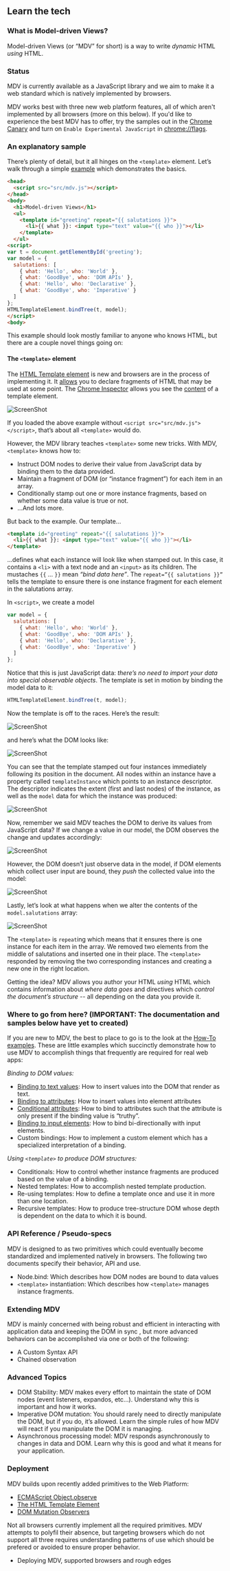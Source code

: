 ## Learn the tech

### What is Model-driven Views?

Model-driven Views (or “MDV” for short) is a way to write _dynamic_ HTML _using_ HTML.

### Status

MDV is currently available as a JavaScript library and we aim to make it a web standard which is natively implemented by browsers.

MDV works best with three new web platform features, all of which aren't implemented by all browsers (more on this below). If you'd like to experience the best MDV has to offer, try the samples out in the [Chrome Canary](https://www.google.com/intl/en/chrome/browser/canary.html) and turn on `Enable Experimental JavaScript` in [chrome://flags](chrome://flags).

### An explanatory sample

There’s plenty of detail, but it all hinges on the `<template>` element. Let’s walk through a simple [example](https://github.com/toolkitchen/mdv/blob/master/sample.html) which demonstrates the basics.

```HTML
<head>
  <script src="src/mdv.js"></script>
</head>
<body>
  <h1>Model-driven Views</h1>
  <ul>
    <template id="greeting" repeat="{{ salutations }}">
      <li>{{ what }}: <input type="text" value="{{ who }}"></li>
    </template>
  </ul>
<script>
var t = document.getElementById('greeting');
var model = {
  salutations: [
    { what: 'Hello', who: 'World' },
    { what: 'GoodBye', who: 'DOM APIs' },
    { what: 'Hello', who: 'Declarative' },
    { what: 'GoodBye', who: 'Imperative' }
  ]
};
HTMLTemplateElement.bindTree(t, model);
</script>
<body>
```

This example should look mostly familiar to anyone who knows HTML, but there are a couple novel things going on:

#### The `<template>` element

The [HTML Template element](http://www.w3.org/TR/html-templates/) is new and browsers are in the process of implementing it. It [allows](http://www.html5rocks.com/en/tutorials/webcomponents/template/) you to declare fragments of HTML that may be used at some point. The [Chrome Inspector](https://developers.google.com/chrome-developer-tools/docs/overview) allows you see the [content](http://www.w3.org/TR/html-templates/#api-html-template-element-content) of a template element.
  
![ScreenShot](https://raw.github.com/toolkitchen/mdv/master/docs/images/README/templateContent.png)

If you loaded the above example without `<script src="src/mdv.js"></script>`, that’s about all `<template>` would do.

However, the MDV library teaches `<template>` some new tricks. With MDV, `<template>` knows how to:

* Instruct DOM nodes to derive their value from JavaScript data by binding them to the data provided.
* Maintain a fragment of DOM (or “instance fragment”) for each item in an array. 
* Conditionally stamp out one or more instance fragments, based on whether  some data value is true or not.
* ...And lots more.

But back to the example. Our template...

```HTML
<template id="greeting" repeat="{{ salutations }}">
  <li>{{ what }}: <input type="text" value="{{ who }}"></li>
</template>
```

...defines what each instance will look like when stamped out. In this case, it contains a `<li>` with a text node and an `<input>` as its children. The mustaches `{{` ... `}}` mean _“bind data here”_. The `repeat=”{{ salutations }}”` tells the template to ensure there is one instance fragment for each element in the salutations array.

In `<script>`, we create a model

```JavaScript
var model = {
  salutations: [
    { what: 'Hello', who: 'World' },
    { what: 'GoodBye', who: 'DOM APIs' },
    { what: 'Hello', who: 'Declarative' },
    { what: 'GoodBye', who: 'Imperative' }
  ]
};
```

Notice that this is just JavaScript data: _there’s no need to import your data into special observable objects_. The template is set in motion by binding the model data to it:

```JavaScript
HTMLTemplateElement.bindTree(t, model);
```

Now the template is off to the races. Here’s the result:

![ScreenShot](https://raw.github.com/toolkitchen/mdv/master/docs/images/README/output.png)

and here’s what the DOM looks like:

![ScreenShot](https://raw.github.com/toolkitchen/mdv/master/docs/images/README/DOM.png)

You can see that the template stamped out four instances immediately following its position in the document. All nodes within an instance have a property called `templateInstance` which points to an instance descriptor. The descriptor indicates the extent (first and last nodes) of the instance, as well as the `model` data for which the instance was produced:

![ScreenShot](https://raw.github.com/toolkitchen/mdv/master/docs/images/README/templateInstance.png)

Now, remember we said MDV teaches the DOM to derive its values from JavaScript data? If we change a value in our model, the DOM observes the change and updates accordingly:

![ScreenShot](https://raw.github.com/toolkitchen/mdv/master/docs/images/README/updateData.png)

However, the DOM doesn’t just observe data in the model, if DOM elements which collect user input are bound, they _push_ the collected value into the model:

![ScreenShot](https://raw.github.com/toolkitchen/mdv/master/docs/images/README/input.png)

Lastly, let’s look at what happens when we alter the contents of the `model.salutations` array:

![ScreenShot](https://raw.github.com/toolkitchen/mdv/master/docs/images/README/arrayUpdate.png)

The `<template>` is `repeat`ing which means that it ensures there is one instance for each item in the array. We removed two elements from the middle of salutations and inserted one in their place. The `<template>` responded by removing the two corresponding instances and creating a new one in the right location.

Getting the idea? MDV allows you author your HTML _using_ HTML which contains information about _where data goes_ and directives which _control the document’s structure_ -- all depending on the data you provide it.

### Where to go from here? (IMPORTANT: The documentation and samples below have yet to created)

If you are new to MDV, the best to place to go is to the look at the [How-To examples](https://github.com/toolkitchen/mdv/tree/master/examples/how_to). These are little examples which succinctly demonstrate how to use MDV to accomplish things that frequently are required for real web apps:
  
_Binding to DOM values:_

* [Binding to text values](https://github.com/toolkitchen/mdv/blob/master/examples/how_to/bind_to_text.html): How to insert values into the DOM that render as text.
* [Binding to attributes](https://github.com/toolkitchen/mdv/blob/master/examples/how_to/bind_to_attributes.html): How to insert values into element attributes
* [Conditional attributes](https://github.com/toolkitchen/mdv/blob/master/examples/how_to/conditional_attributes.html): How to bind to attributes such that the attribute is only present if the binding value is “truthy”.
* [Binding to input elements](https://github.com/toolkitchen/mdv/blob/master/examples/how_to/bind_to_input_elements.html): How to bind bi-directionally with input elements.
* Custom bindings: How to implement a custom element which has a specialized interpretation of a binding.
  
_Using `<template>` to produce DOM structures:_

* Conditionals: How to control whether instance fragments are produced based on the value of a binding.
* Nested templates: How to accomplish nested template production.
* Re-using templates: How to define a template once and use it in more than one location.
* Recursive templates: How to produce tree-structure DOM whose depth is dependent on the data to which it is bound.
  
### API Reference / Pseudo-specs

MDV is designed to as two primitives which could eventually become standardized and implemented natively in browsers. The following two documents specify their behavior, API and use.

* Node.bind: Which describes how DOM nodes are bound to data values
* `<template>` instantiation: Which describes how `<template>` manages instance fragments.
  
### Extending MDV

MDV is mainly concerned with being robust and efficient in interacting with application data and keeping the DOM in sync , but more advanced behaviors can be accomplished via one or both of the following:

* A Custom Syntax API 
* Chained observation
  
### Advanced Topics

* DOM Stability: MDV makes every effort to maintain the state of DOM nodes (event listeners, expandos, etc...). Understand why this is important and how it works.
* Imperative DOM mutation: You should rarely need to directly manipulate the DOM, but if you do, it’s allowed. Learn the simple rules of how MDV will react if you manipulate the DOM it is managing.
* Asynchronous processing model: MDV responds asynchronously to changes in data and DOM. Learn why this is good and what it means for your application.
  
### Deployment

MDV builds upon recently added primitives to the Web Platform:

* [ECMAScript Object.observe](http://updates.html5rocks.com/2012/11/Respond-to-change-with-Object-observe)
* [The HTML Template Element](http://www.html5rocks.com/en/tutorials/webcomponents/template/)
* [DOM Mutation Observers](https://developer.mozilla.org/en-US/docs/DOM/MutationObserver)
  
Not all browsers currently implement all the required primitives. MDV attempts to polyfil their absence, but targeting browsers which do not support all three requires understanding patterns of use which should be prefered or avoided to ensure proper behavior.

* Deploying MDV, supported browsers and rough edges


